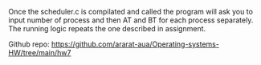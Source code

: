 Once the scheduler.c is compilated and called
the program will ask you to input number of process and then AT and BT for each process separately.
The running logic repeats the one described in assignment.

Github repo: https://github.com/ararat-aua/Operating-systems-HW/tree/main/hw7
